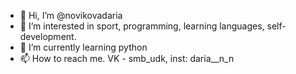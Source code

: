 - 👋 Hi, I’m @novikovadaria
- 👀 I’m interested in sport, programming, learning languages, self-development.
- 🌱 I’m currently learning python
- 📫 How to reach me. VK - smb_udk, inst: daria__n_n

<!---
novikovadaria/novikovadaria is a ✨ special ✨ repository because its `README.md` (this file) appears on your GitHub profile.
You can click the Preview link to take a look at your changes.
--->
